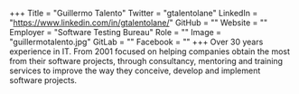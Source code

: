 +++
Title = "Guillermo Talento"
Twitter = "gtalentolane"
LinkedIn = "https://www.linkedin.com/in/gtalentolane/"
GitHub = ""
Website = ""
Employer = "Software Testing Bureau"
Role = ""
Image = "guillermotalento.jpg"
GitLab = ""
Facebook = ""
+++
Over 30 years experience in IT. From 2001 focused on helping companies obtain the most from their software projects, through consultancy, mentoring and training services to improve the way they conceive, develop and implement software projects.